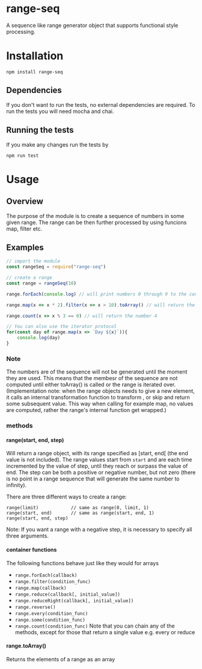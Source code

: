 # range-seq

A sequence like range generator object that supports functional style processing.

# Installation

```
npm install range-seq

```

## Dependencies

If you don't want to run the tests, no external dependencies are required.
To run the tests you will need mocha and chai.

## Running the tests

If you make any changes run the tests by

```
npm run test
```

# Usage

## Overview

The purpose of the module is to create a sequence of numbers in some given range. The range can be then further processed by using funcions map, filter etc.

## Examples

```javascript
// import the module
const rangeSeq = require("range-seq")

// create a range
const range = rangeSeq(10)

range.forEach(console.log) // will print numbers 0 through 9 to the console

range.map(x => x * 2).filter(x => x > 10).toArray() // will return the array [12, 14, 16, 18]

range.count(x => x % 3 == 0) // will return the number 4

// You can also use the iterator protocol
for(const day of range.map(x =>	`Day ${x}`)){
	console.log(day)
}
```
### Note

The numbers are of the sequence will not be generated until the moment they are used. This means that the membesr of the sequence are not computed
until either toArray() is called or the range is iterated over.
(Implementation note: when the range objects needs to give a new element, it calls an internal transformation function to transform , or skip and return some subsequent value. This way when calling for example map, no values are computed, rather the range's internal function get wrapped.)

### methods

#### range(start, end, step)

Will return a range object, with its range specified as [start, end[ (the end value is not included).
The range values start from	`start` and are each time incremented by the value of step, until they reach or surpass the value of end.
The step can be both a positive or negative number, but not zero (there is no point in a range sequence that will generate the same number to infinity).

There are three different ways to create a range:

```
range(limit)            // same as range(0, limit, 1)
range(start, end)       // same as range(start, end, 1)
range(start, end, step)
```

Note: If you want a range with a negative step, it is necessary to specify all three arguments.

#### container functions

The following functions behave just like they would for arrays

* ```range.forEach(callback)```
* ```range.filter(condition_func)```
* ```range.map(callback)```
* ```range.reduce(callback[, initial_value])```
* ```range.reduceRight(callback[, initial_value])```
* ```range.reverse()```
* ```range.every(condition_func)```
* ```range.some(condition_func)```
* ```range.count(condition_func)```
Note that you can chain any of the methods, except for those that return a single value e.g. every or reduce

#### range.toArray()

Returns the elements of a range as an array

